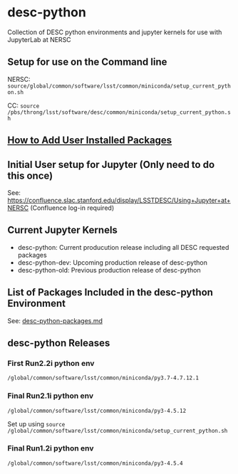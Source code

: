 # desc-python
Collection of DESC python environments and jupyter kernels for use with JupyterLab at NERSC

## Setup for use on the Command line
NERSC: ```source/global/common/software/lsst/common/miniconda/setup_current_python.sh```

CC: ```source /pbs/throng/lsst/software/desc/common/miniconda/setup_current_python.sh```

## [How to Add User Installed Packages](https://github.com/LSSTDESC/desc-python/wiki/Add-Your-Own-Packages-to-the-desc-python-Environment)

## Initial User setup for Jupyter (Only need to do this once)
See: https://confluence.slac.stanford.edu/display/LSSTDESC/Using+Jupyter+at+NERSC (Confluence log-in required)

## Current Jupyter Kernels
- desc-python:  Current producution release including all DESC requested packages
- desc-python-dev: Upcoming production release of desc-python
- desc-python-old: Previous production release of desc-python

## List of Packages Included in the desc-python Environment
See: [desc-python-packages.md](https://github.com/LSSTDESC/desc-python/blob/master/conda/desc-python-packages.md)



## desc-python Releases

### First Run2.2i python env
`/global/common/software/lsst/common/miniconda/py3.7-4.7.12.1`

### Final Run2.1i python env 
`/global/common/software/lsst/common/miniconda/py3-4.5.12` 

Set up using `source /global/common/software/lsst/common/miniconda/setup_current_python.sh`

### Final Run1.2i python env 
`/global/common/software/lsst/common/miniconda/py3-4.5.4`
